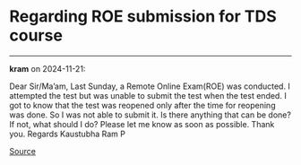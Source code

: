 # Regarding ROE submission for TDS course


---

**kram** on 2024-11-21:

Dear Sir/Ma’am,
Last Sunday, a Remote Online Exam(ROE) was conducted. I attempted the test but was unable to submit the test when the test ended. I got to know that the test was reopened only after the time for reopening was done. So I was not able to submit it. Is there anything that can be done? If not, what should I do?
Please let me know as soon as possible. Thank you.
Regards
Kaustubha Ram P

[Source](https://discourse.onlinedegree.iitm.ac.in/t/regarding-roe-submission-for-tds-course/156991/1)